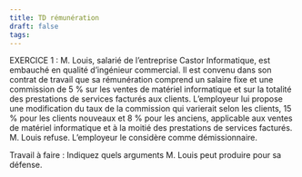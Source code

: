 ```yaml
---
title: TD rémunération
draft: false
tags:
---
```

EXERCICE 1 :
M. Louis, salarié de l’entreprise Castor Informatique, est embauché en qualité
d’ingénieur commercial. Il est convenu dans son contrat de travail que sa
rémunération comprend un salaire fixe et une commission de 5 % sur les ventes de matériel informatique et sur la totalité des prestations de services facturés aux clients.
L’employeur lui propose une modification du taux de la commission qui varierait
selon les clients, 15 % pour les clients nouveaux et 8 % pour les anciens, applicable aux ventes de matériel informatique et à la moitié des prestations de services facturés. M. Louis refuse. L’employeur le considère comme démissionnaire.

Travail à faire : Indiquez quels arguments M. Louis peut produire pour sa défense.